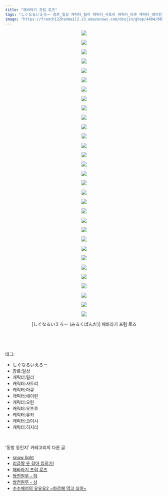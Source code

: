 ```yaml
---
title: "해바라기 프림 로즈"
tags: "しぐなるいえろー 장르_일상 캐릭터_릴리 캐릭터_사토리 캐릭터_아큐 캐릭터_에이린 캐릭터_오린 캐릭터_우츠호 캐릭터_유카 캐릭터_코이시 캐릭터_히지리 みるくぱんだ 동방_동인지"
image: "https://franch122hanmail2.s3.amazonaws.com/doujin/ghap/4404/001.jpg"
---
```

<div class="article">
<p style="text-align: center; clear: none; float: none;"><img src="{{ site.imgserver6 }}/ghap/4404/001.jpg"/></p>
<p style="text-align: center; clear: none; float: none;"><img src="{{ site.imgserver6 }}/ghap/4404/002.jpg"/></p>
<p style="text-align: center; clear: none; float: none;"><img src="{{ site.imgserver6 }}/ghap/4404/003.jpg"/></p>
<p style="text-align: center; clear: none; float: none;"><img src="{{ site.imgserver6 }}/ghap/4404/004.jpg"/></p>
<p style="text-align: center; clear: none; float: none;"><img src="{{ site.imgserver6 }}/ghap/4404/005.jpg"/></p>
<p style="text-align: center; clear: none; float: none;"><img src="{{ site.imgserver6 }}/ghap/4404/006.jpg"/></p>
<p style="text-align: center; clear: none; float: none;"><img src="{{ site.imgserver6 }}/ghap/4404/007.jpg"/></p>
<p style="text-align: center; clear: none; float: none;"><img src="{{ site.imgserver6 }}/ghap/4404/008.jpg"/></p>
<p style="text-align: center; clear: none; float: none;"><img src="{{ site.imgserver6 }}/ghap/4404/009.jpg"/></p>
<p style="text-align: center; clear: none; float: none;"><img src="{{ site.imgserver6 }}/ghap/4404/010.jpg"/></p>
<p style="text-align: center; clear: none; float: none;"><img src="{{ site.imgserver6 }}/ghap/4404/011.jpg"/></p>
<p style="text-align: center; clear: none; float: none;"><img src="{{ site.imgserver6 }}/ghap/4404/012.jpg"/></p>
<p style="text-align: center; clear: none; float: none;"><img src="{{ site.imgserver6 }}/ghap/4404/013.jpg"/></p>
<p style="text-align: center; clear: none; float: none;"><img src="{{ site.imgserver6 }}/ghap/4404/014.jpg"/></p>
<p style="text-align: center; clear: none; float: none;"><img src="{{ site.imgserver6 }}/ghap/4404/015.jpg"/></p>
<p style="text-align: center; clear: none; float: none;"><img src="{{ site.imgserver6 }}/ghap/4404/016.jpg"/></p>
<p style="text-align: center; clear: none; float: none;"><img src="{{ site.imgserver6 }}/ghap/4404/017.jpg"/></p>
<p style="text-align: center; clear: none; float: none;"><img src="{{ site.imgserver6 }}/ghap/4404/018.jpg"/></p>
<p style="text-align: center; clear: none; float: none;"><img src="{{ site.imgserver6 }}/ghap/4404/019.jpg"/></p>
<p style="text-align: center; clear: none; float: none;"><img src="{{ site.imgserver6 }}/ghap/4404/020.jpg"/></p>
<p style="text-align: center; clear: none; float: none;"><img src="{{ site.imgserver6 }}/ghap/4404/021.jpg"/></p>
<p style="text-align: center; clear: none; float: none;"><img src="{{ site.imgserver6 }}/ghap/4404/022.jpg"/></p>
<p style="text-align: center; clear: none; float: none;"><img src="{{ site.imgserver6 }}/ghap/4404/023.jpg"/></p>
<p style="text-align: center; clear: none; float: none;"><img src="{{ site.imgserver6 }}/ghap/4404/024.jpg"/></p>
<p style="text-align: center; clear: none; float: none;"><img src="{{ site.imgserver6 }}/ghap/4404/025.jpg"/></p>
<p style="text-align: center; clear: none; float: none;"><img src="{{ site.imgserver6 }}/ghap/4404/026.jpg"/></p>
<p style="text-align: center; clear: none; float: none;"><img src="{{ site.imgserver6 }}/ghap/4404/027.jpg"/></p>
<p style="text-align: center; clear: none; float: none;"><img src="{{ site.imgserver6 }}/ghap/4404/028.jpg"/></p>
<p style="text-align: center; clear: none; float: none;"><img src="{{ site.imgserver6 }}/ghap/4404/029.jpg"/></p>
<p style="text-align: center; clear: none; float: none;"><img src="{{ site.imgserver6 }}/ghap/4404/030.jpg"/></p>
<p style="text-align: center; clear: none; float: none;"><img src="{{ site.imgserver6 }}/ghap/4404/031.jpg"/></p>
<p style="text-align: center; clear: none; float: none;">[しぐなるいえろー (みるくぱんだ)] 해바라기 프림 로즈</p>
<p><br/></p>
</div><br/>
<div class="tagTrail">
<p>태그: </p>
<ul>
<li>しぐなるいえろー</li>
<li>장르:일상</li>
<li>캐릭터:릴리</li>
<li>캐릭터:사토리</li>
<li>캐릭터:아큐</li>
<li>캐릭터:에이린</li>
<li>캐릭터:오린</li>
<li>캐릭터:우츠호</li>
<li>캐릭터:유카</li>
<li>캐릭터:코이시</li>
<li>캐릭터:히지리</li>
</ul>
</div><br/>
<div class="another">
<p>'동방 동인지' 카테고리의 다른 글</p>
<ul>
<li><a href="/ghap_4408">snow light</a></li>
<li><a href="/ghap_4405">리글쨩 옷 갈아 입히기!</a></li>
<li><a href="/ghap_4404">해바라기 프림 로즈</a></li>
<li><a href="/ghap_4403">쌍천원무 - 하</a></li>
<li><a href="/ghap_4402">쌍천원무 - 상</a></li>
<li><a href="/ghap_4401">수수께끼의 유유유2 ~파르페 먹고 싶어~</a></li>
</ul>
</div><br/>
<div class="cb_module cb_fluid">
<div class="cb_wrt cb_profile">
</div><!-- commentList close -->
</div><br/>
